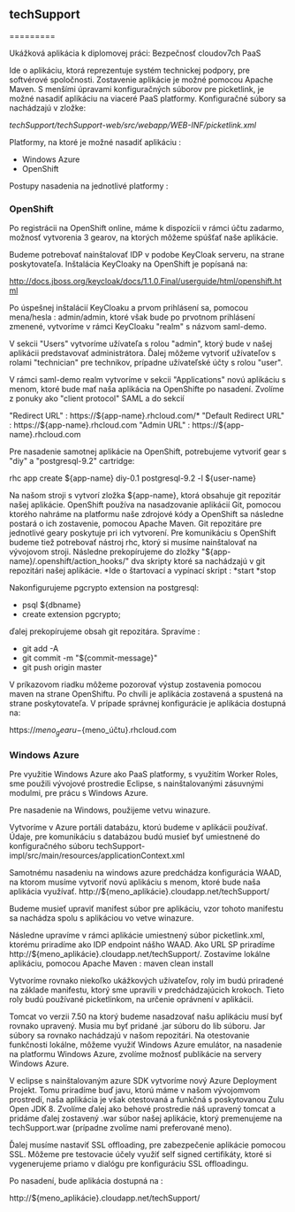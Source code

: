 ## techSupport
=========

Ukážková aplikácia k diplomovej práci: Bezpečnosť cloudov7ch PaaS

Ide o aplikáciu, ktorá reprezentuje systém technickej podpory, pre softvérové spoločnosti. Zostavenie aplikácie je možné pomocou Apache Maven.
S menšími úpravami konfiguračných súborov pre picketlink, je možné nasadiť aplikáciu na viaceré PaaS platformy. Konfiguračné súbory sa nachádzajú v zložke:

_techSupport/techSupport-web/src/webapp/WEB-INF/picketlink.xml_

Platformy, na ktoré je možné nasadiť aplikáciu :
-  Windows Azure
-  OpenShift

Postupy nasadenia na jednotlivé platformy :

### OpenShift

Po registrácii na OpenShift online, máme k dispozícii v rámci účtu zadarmo, možnosť vytvorenia 3 gearov, na ktorých môžeme spúšťať naše aplikácie.


Budeme potrebovať nainštalovať IDP v podobe KeyCloak serveru, na strane poskytovateľa.
Inštalácia KeyCloaky na OpenShift je popísaná na:

http://docs.jboss.org/keycloak/docs/1.1.0.Final/userguide/html/openshift.html

Po úspešnej inštalácií KeyCloaku a prvom prihlásení sa, pomocou mena/hesla :
admin/admin, ktoré však bude po prvotnom prihlásení zmenené, vytvoríme v rámci
KeyCloaku "realm" s názvom saml-demo.

V sekcii "Users" vytvoríme užívateľa s rolou "admin", ktorý bude v našej
aplikácii predstavovať administrátora. Ďalej môžeme vytvoriť užívateľov
s rolami "technician" pre technikov, prípadne užívateľské účty s rolou "user".

V rámci saml-demo realm vytvoríme v sekcii "Applications" novú aplikáciu
s menom, ktoré bude mať naša aplikácia na OpenShifte po nasadení. Zvolíme
z ponuky ako "client protocol" SAML a do sekcií

"Redirect URL" : https://${app-name}.rhcloud.com/*
"Default Redirect URL" : https://${app-name}.rhcloud.com
"Admin URL" : https://${app-name}.rhcloud.com

Pre nasadenie samotnej aplikácie na OpenShift, potrebujeme vytvoriť gear
s "diy" a "postgresql-9.2" cartridge:

rhc app create ${app-name} diy-0.1 postgresql-9.2 -l ${user-name}


Na našom stroji s vytvorí zložka ${app-name}, ktorá obsahuje git repozitár našej aplikácie. OpenShift používa na nasadzovanie aplikácií Git, pomocou ktorého nahráme na platformu naše zdrojové kódy a OpenShift sa následne postará o ich zostavenie, pomocou Apache Maven. Git repozitáre pre jednotlivé geary poskytuje pri ich vytvorení.
Pre komunikáciu s OpenShift budeme tiež potrebovať nástroj rhc, ktorý si musíme nainštalovať na vývojovom stroji.
Následne prekopírujeme do zložky "${app-name}/.openshift/action_hooks/" dva skripty
ktoré sa nachádzajú v git repozitári našej aplikácie.
*Ide o štartovací a vypínací skript :
*start
*stop

Nakonfigurujeme pgcrypto extension na postgresql:
* psql ${dbname}
* create extension pgcrypto;


ďalej prekopírujeme obsah git repozitára. Spravíme :

* git add -A
* git commit -m "${commit-message}"
* git push origin master

V príkazovom riadku môžeme pozorovať výstup zostavenia pomocou maven na strane
 OpenShiftu.
 Po chvíli je aplikácia zostavená a spustená na strane poskytovateľa. V prípade
 správnej konfigurácie je aplikácia dostupná na:

https://${meno_gearu}-${meno_účtu}.rhcloud.com


### Windows Azure

Pre využitie Windows Azure ako PaaS platformy, s využitím Worker Roles, sme použili vývojové prostredie Eclipse, s nainštalovanými zásuvnými modulmi, pre prácu s Windows Azure.

Pre nasadenie na Windows, použijeme vetvu winazure.

Vytvoríme v Azure portáli databázu, ktorú budeme v aplikácii používať. Údaje, pre komunikáciu s databázou budú musieť byť umiestnené do konfiguračného súboru techSupport-impl/src/main/resources/applicationContext.xml

Samotnému nasadeniu na windows azure predchádza konfigurácia WAAD, na ktorom musíme vytvoriť novú aplikáciu s menom, ktoré bude naša aplikácia využívať. http://${meno_aplikácie}.cloudapp.net/techSupport/

Budeme musieť upraviť manifest súbor pre aplikáciu, vzor tohoto manifestu sa nachádza spolu s aplikáciou vo vetve winazure.

Následne upravíme v rámci aplikácie umiestnený súbor picketlink.xml, ktorému priradíme ako IDP endpoint nášho WAAD. Ako URL SP priradíme http://${meno_aplikácie}.cloudapp.net/techSupport/. Zostavíme lokálne aplikáciu, pomocou Apache Maven : maven clean install

Vytvoríme rovnako niekoľko ukážkových užívateľov, roly im budú priradené na základe manifestu, ktorý sme upravili v predchádzajúcich krokoch. Tieto roly budú používané picketlinkom, na určenie oprávnení v aplikácii.

Tomcat vo verzii 7.50 na ktorý budeme nasadzovať našu aplikáciu musí byť rovnako upravený. Musia mu byť pridané .jar súboru do lib súboru. Jar súbory sa rovnako nachádzajú v našom repozitári. Na otestovanie funkčnosti lokálne, môžeme využiť Windows Azure emulátor, na nasadenie na platformu Windows Azure, zvolíme možnosť publikácie na servery Windows Azure.

V eclipse s nainštalovaným azure SDK vytvoríme nový Azure Deployment Projekt. Tomu priradíme buď javu, ktorú máme v našom vývojomvom prostredí, naša aplikácia je však otestovaná a funkčná s poskytovanou Zulu Open JDK 8. Zvolíme ďalej ako behové prostredie náš upravený tomcat a pridáme ďalej zostavený .war súbor našej aplikácie, ktorý premenujeme na techSupport.war (prípadne zvolíme nami preferované meno).

Ďalej musíme nastaviť SSL offloading, pre zabezpečenie aplikácie pomocou SSL. Môžeme pre testovacie účely využiť self signed certifikáty, ktoré si vygenerujeme priamo v dialógu pre konfiguráciu SSL offloadingu.

Po nasadení, bude aplikácia dostupná na :

http://${meno_aplikácie}.cloudapp.net/techSupport/
